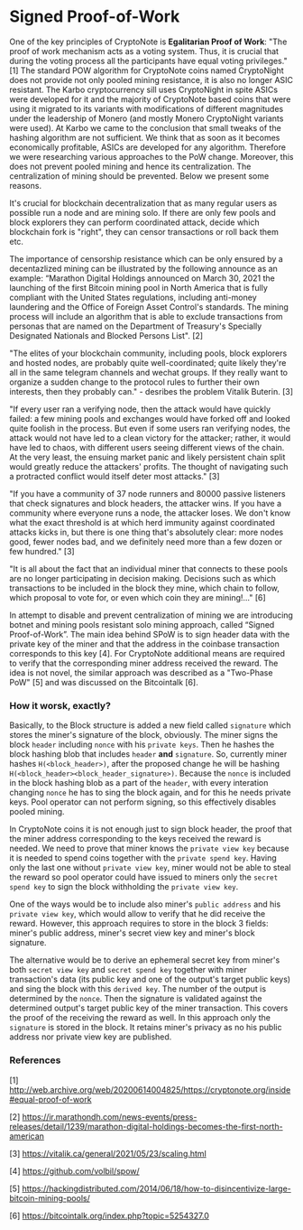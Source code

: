 # Signed Proof-of-Work

One of the key principles of CryptoNote is **Egalitarian Proof of Work**: "The proof of work mechanism acts as a voting system. Thus, it is crucial that during the voting process all the participants have equal voting privileges." [1] The standard POW algorithm for CryptoNote coins named CryptoNight does not provide not only pooled mining resistance, it is also no longer ASIC resistant. The Karbo cryptocurrency sill uses CryptoNight in spite ASICs were developed for it and the majority of CryptoNote based coins that were using it migrated to its variants with modifications of different magnitudes under the leadership of Monero (and mostly Monero CryptoNight variants were used). At Karbo we came to the conclusion that small tweaks of the hashing algorithm are not sufficient. We think that as soon as it becomes economically profitable, ASICs are developed for any algorithm. Therefore we were researching various approaches to the PoW change. Moreover, this does not prevent pooled mining and hence its centralization. The centralization of mining should be prevented. Below we present some reasons.

It's crucial for blockchain decentralization that as many regular users as possible run a node and are mining solo. If there are only few pools and block explorers they can perform coordinated attack, decide which blockchain fork is "right", they can censor transactions or roll back them etc.

The importance of censorship resistance which can be only ensured by a decentazlized mining can be illustrated by the following announce as an example: “Marathon Digital Holdings announced on March 30, 2021 the launching of the first Bitcoin mining pool in North America that is fully compliant with the United States regulations, including anti-money laundering and the Office of Foreign Asset Control's standards. The mining process will include an algorithm that is able to exclude transactions from personas that are named on the Department of Treasury's Specially Designated Nationals and Blocked Persons List". [2]

"The elites of your blockchain community, including pools, block explorers and hosted nodes, are probably quite well-coordinated; quite likely they're all in the same telegram channels and wechat groups. If they really want to organize a sudden change to the protocol rules to further their own interests, then they probably can." - desribes the problem Vitalik Buterin. [3]

"If every user ran a verifying node, then the attack would have quickly failed: a few mining pools and exchanges would have forked off and looked quite foolish in the process. But even if some users ran verifying nodes, the attack would not have led to a clean victory for the attacker; rather, it would have led to chaos, with different users seeing different views of the chain. At the very least, the ensuing market panic and likely persistent chain split would greatly reduce the attackers' profits. The thought of navigating such a protracted conflict would itself deter most attacks." [3]

"If you have a community of 37 node runners and 80000 passive listeners that check signatures and block headers, the attacker wins. If you have a community where everyone runs a node, the attacker loses. We don't know what the exact threshold is at which herd immunity against coordinated attacks kicks in, but there is one thing that's absolutely clear: more nodes good, fewer nodes bad, and we definitely need more than a few dozen or few hundred." [3]

"It is all about the fact that an individual miner that connects to these pools are no longer participating in decision making. Decisions such as which transactions to be included in the block they mine, which chain to follow, which proposal to vote for, or even which coin they are mining!..." [6]

In attempt to disable and prevent centralization of mining we are introducing botnet and mining pools resistant solo mining approach, called “Signed Proof-of-Work”. The main idea behind SPoW is to sign header data with the private key of the miner and that the address in the coinbase transaction corresponds to this key [4]. For CryptoNote additional means are required to verify that the corresponding miner address received the reward. The idea is not novel, the similar approach was described as a "Two-Phase PoW" [5] and was discussed on the Bitcointalk [6].

### How it worsk, exactly?

Basically, to the Block structure is added a new field called `signature` which stores the miner's signature of the block, obviously. The miner signs the block `header` including `nonce` with his `private keys`. Then he hashes the block hashing blob that includes `header` **and** `signature`. So, currently miner hashes `H(<block_header>)`, after the proposed change he will be hashing `H(<block_header><block_header_signature>)`. Because the `nonce` is included in the block hashing blob as a part of the `header`, with every interation changing `nonce` he has to sing the block again, and for this he needs private keys. Pool operator can not perform signing, so this effectively disables pooled mining.

In CryptoNote coins it is not enough just to sign block header, the proof that the miner address corresponding to the keys received the reward is needed. We need to prove that miner knows the `private view key` because it is needed to spend coins together with the `private spend key`. Having only the last one without `private view key`, miner would not be able to steal the reward so pool operator could have issued to miners only the `secret spend key` to sign the block withholding the `private view key`.

One of the ways would be to include also miner's `public address` and his `private view key`, which would allow to verify that he did receive the reward. However, this approach requires to store in the block 3 fields: miner's public address, miner's secret view key and miner's block signature.

The alternative would be to derive an ephemeral secret key from miner's both `secret view key` and `secret spend key` together with miner transaction's data (its public key and one of the output's target public keys) and sing the block with this `derived key`. The number of the output is determined by the `nonce`. Then the signature is validated against the determined output's target public key of the miner transaction. This covers the proof of the receiving the reward as well. In this approach only the `signature` is stored in the block. It retains miner's privacy as no his public address nor private view key are published.


    
### References

[1] http://web.archive.org/web/20200614004825/https://cryptonote.org/inside#equal-proof-of-work

[2] https://ir.marathondh.com/news-events/press-releases/detail/1239/marathon-digital-holdings-becomes-the-first-north-american

[3] https://vitalik.ca/general/2021/05/23/scaling.html

[4] https://github.com/volbil/spow/

[5] https://hackingdistributed.com/2014/06/18/how-to-disincentivize-large-bitcoin-mining-pools/

[6] https://bitcointalk.org/index.php?topic=5254327.0


